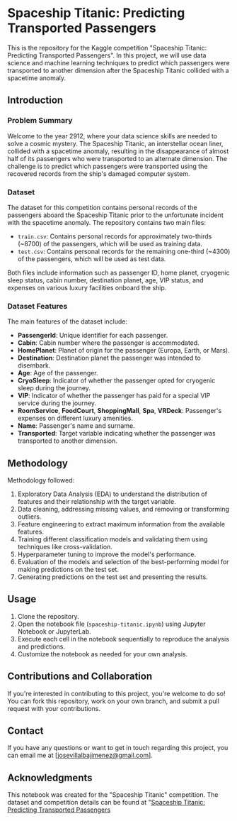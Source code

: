 # Spaceship Titanic: Predicting Transported Passengers

This is the repository for the Kaggle competition "Spaceship Titanic: Predicting Transported Passengers". In this project, we will use data science and machine learning techniques to predict which passengers were transported to another dimension after the Spaceship Titanic collided with a spacetime anomaly.

## Introduction

### Problem Summary

Welcome to the year 2912, where your data science skills are needed to solve a cosmic mystery. The Spaceship Titanic, an interstellar ocean liner, collided with a spacetime anomaly, resulting in the disappearance of almost half of its passengers who were transported to an alternate dimension. The challenge is to predict which passengers were transported using the recovered records from the ship's damaged computer system.

### Dataset

The dataset for this competition contains personal records of the passengers aboard the Spaceship Titanic prior to the unfortunate incident with the spacetime anomaly. The repository contains two main files:

- `train.csv`: Contains personal records for approximately two-thirds (~8700) of the passengers, which will be used as training data.
- `test.csv`: Contains personal records for the remaining one-third (~4300) of the passengers, which will be used as test data.

Both files include information such as passenger ID, home planet, cryogenic sleep status, cabin number, destination planet, age, VIP status, and expenses on various luxury facilities onboard the ship.

### Dataset Features

The main features of the dataset include:

- **PassengerId**: Unique identifier for each passenger.
- **Cabin**: Cabin number where the passenger is accommodated.
- **HomePlanet**: Planet of origin for the passenger (Europa, Earth, or Mars).
- **Destination**: Destination planet the passenger was intended to disembark.
- **Age**: Age of the passenger.
- **CryoSleep**: Indicator of whether the passenger opted for cryogenic sleep during the journey.
- **VIP**: Indicator of whether the passenger has paid for a special VIP service during the journey.
- **RoomService**, **FoodCourt**, **ShoppingMall**, **Spa**, **VRDeck**: Passenger's expenses on different luxury amenities.
- **Name**: Passenger's name and surname.
- **Transported**: Target variable indicating whether the passenger was transported to another dimension.

## Methodology

Methodology followed:

1. Exploratory Data Analysis (EDA) to understand the distribution of features and their relationship with the target variable.
2. Data cleaning, addressing missing values, and removing or transforming outliers.
3. Feature engineering to extract maximum information from the available features.
4. Training different classification models and validating them using techniques like cross-validation.
5. Hyperparameter tuning to improve the model's performance.
6. Evaluation of the models and selection of the best-performing model for making predictions on the test set.
7. Generating predictions on the test set and presenting the results.

## Usage
1. Clone the repository.
2. Open the notebook file (`spaceship-titanic.ipynb`) using Jupyter Notebook or JupyterLab.
3. Execute each cell in the notebook sequentially to reproduce the analysis and predictions.
4. Customize the notebook as needed for your own analysis.

## Contributions and Collaboration

If you're interested in contributing to this project, you're welcome to do so! You can fork this repository, work on your own branch, and submit a pull request with your contributions.

## Contact

If you have any questions or want to get in touch regarding this project, you can email me at [josevillalbajimenez@gmail.com].

## Acknowledgments
This notebook was created for the "Spaceship Titanic" competition. The dataset and competition details can be found at "[Spaceship Titanic: Predicting Transported Passengers](competition-link)

[competition-link]: https://www.kaggle.com/competitions/spaceship-titanic/overview
